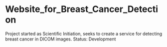 # Website_for_Breast_Cancer_Detection
Project started as Scientific Initiation, seeks to create a service for detecting breast cancer in DICOM images. Status: Development

